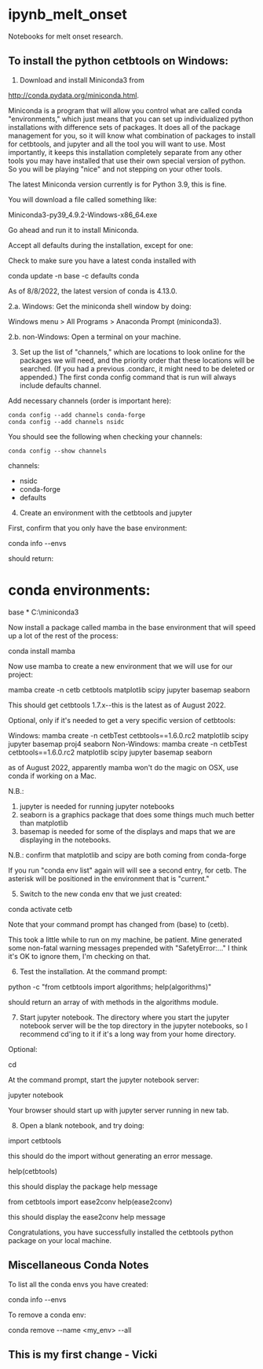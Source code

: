 # ipynb_melt_onset
Notebooks for melt onset research.

## To install the python cetbtools on Windows:

1. Download and install Miniconda3 from

http://conda.pydata.org/miniconda.html.

Miniconda is a program that will allow you control what are
called conda "environments," which just means that you can set up
individualized python installations with difference sets of
packages. It does all of the package management for you, so it
will know what combination of packages to install for cetbtools,
and jupyter and all the tool you will want to use. Most
importantly, it keeps this installation completely separate from
any other tools you may have installed that use their own special
version of python.  So you will be playing "nice" and not
stepping on your other tools.

The latest Miniconda version currently is for Python 3.9, this is
fine.

You will download a file called something like:

Miniconda3-py39_4.9.2-Windows-x86_64.exe

Go ahead and run it to install Miniconda.

Accept all defaults during the installation, except for one:

Check to make sure you have a latest conda installed with

conda update -n base -c defaults conda

As of 8/8/2022, the latest version of conda is 4.13.0.

2.a. Windows: Get the miniconda shell window by doing:

Windows menu > All Programs > Anaconda Prompt (miniconda3).

2.b. non-Windows: Open a terminal on your machine.

3. Set up the list of "channels," which are locations to look
online for the packages we will need, and the priority order that
these locations will be searched. (If you had a previous
.condarc, it might need to be deleted or appended.) The first
conda config command that is run will always include defaults
channel.

Add necessary channels (order is important here):

```
conda config --add channels conda-forge
conda config --add channels nsidc
```

You should see the following when checking your channels:

```
conda config --show channels
```

channels:
   - nsidc
   - conda-forge
   - defaults

4. Create an environment with the cetbtools and jupyter

First, confirm that you only have the base environment:

conda info --envs

should return:

# conda environments:
base                 * C:<your home directory>\miniconda3

Now install a package called mamba in the base environment that
will speed up a lot of the rest of the process:

conda install mamba

Now use mamba to create a new environment that we will use for our project:

mamba create -n cetb cetbtools matplotlib scipy jupyter basemap seaborn

This should get cetbtools 1.7.x--this is the latest as of August 2022.

Optional, only if it's needed to get a very specific version of cetbtools:

Windows:
mamba create -n cetbTest cetbtools==1.6.0.rc2 matplotlib scipy jupyter basemap proj4 seaborn
Non-Windows:
mamba create -n cetbTest cetbtools==1.6.0.rc2 matplotlib scipy jupyter basemap seaborn

as of August 2022, apparently mamba won't do the magic on OSX, use conda if working on a Mac.

N.B.:
1) jupyter is needed for running jupyter notebooks
2) seaborn is a graphics package that does some things much much
better than matplotlib
3) basemap is needed for some of the displays and maps that we are
displaying in the notebooks.

N.B.: confirm that matplotlib and scipy are both coming from conda-forge

If you run "conda env list" again will will see a second entry,
for cetb. The asterisk will be positioned in the environment that is
"current."

5. Switch to the new conda env that we just created:

conda activate cetb

Note that your command prompt has changed from (base) to (cetb).

This took a little while to run on my machine, be patient. Mine
generated some non-fatal warning messages prepended with
"SafetyError:..."
I think it's OK to ignore them, I'm checking on that.

6. Test the installation.  At the command prompt:

python -c "from cetbtools import algorithms; help(algorithms)"

should return an array of with methods in the algorithms module.

7. Start jupyter notebook. The directory where you start the
jupyter notebook server will be the top directory in the jupyter
notebooks, so I recommend cd'ing to it if it's a long way from
your home directory.

Optional:

cd <directory with your ipython notebooks>

At the command prompt, start the jupyter notebook server:

jupyter notebook

Your browser should start up with jupyter server running in new
tab. 

8. Open a blank notebook, and try doing:

import cetbtools

this should do the import without generating an error message.

help(cetbtools)

this should display the package help message

from cetbtools import ease2conv
help(ease2conv)

this should display the ease2conv help message

Congratulations, you have successfully installed the cetbtools
python package on your local machine.


## Miscellaneous Conda Notes

To list all the conda envs you have created:

conda info --envs

To remove a conda env:

conda remove --name <my_env> --all

   
## This is my first change - Vicki 

